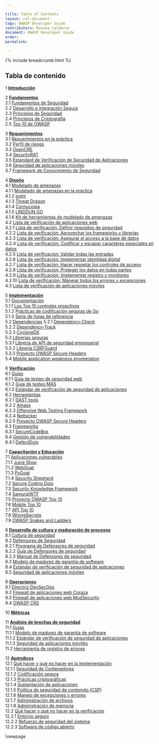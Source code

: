 ```yaml
---

title: Table of Contents
layout: col-document
tags: OWASP Developer Guide
contributors: Roxana Calderon
document: OWASP Developer Guide
order:
permalink:

---
```


{% include breadcrumb.html %}

## Tabla de contenido

1 **[Introducción](#introduction)**  

2 **[Fundamentos](#foundations)**  
2.1 [Fundamentos de Seguridad](#security-fundamentals)  
2.2 [Desarrollo e integración Segura](#secure-development-and-integration)  
2.3 [Principios de Seguridad](#principles-of-security)  
2.4 [Principios de Criptografía](#principles-of-cryptography)  
2.5 [Top 10 de OWASP](#owasp-top-ten)  

3 **[Requerimientos](#requirements)**  
3.1 [Requerimientos en la práctica](#requirements-in-practice)  
3.2 [Perfil de riesgo](#risk-profile)  
3.3 [OpenCRE](#opencre)  
3.4 [SecurityRAT](#security-rat)  
3.5 [Estandard de Verificación de Securidad de Aplicaciones](#application-security-verification-standard)  
3.6 [Seguridad de aplicaciones móviles](#mobile-application-security)  
3.7 [Framework de Conocimiento de Seguridad](#security-knowledge-framework)  

4 **[Diseño](#design)**  
4.1 [Modelado de amenazas](#threat-modeling)  
4.1.1 [Modelado de amenazas en la práctica](#threat-modeling-in-practice)  
4.1.2 [pytm](#pytm)  
4.1.3 [Threat Dragon](#threat-dragon)  
4.1.4 [Cornucopia](#cornucopia)  
4.1.5 [LINDDUN GO](#linddun-go)  
4.1.6 [Kit de herramientas de modelado de amenazas](#threat-modeling-toolkit)  
4.2 [Lista de verificación de aplicaciones web](#web-application-checklist)  
4.2.1 [Lista de verificación: Definir requisitos de seguridad](#checklist-define-security-requirements)  
4.2.2 [Lista de verificación: Aprovechar los frameworks y librerías](#checklist-leverage-security-frameworks-and-libraries)  
4.2.3 [Lista de verificación: Asegurar el acceso a la base de datos](#checklist-secure-database-access)  
4.2.4 [Lista de verificación: Codificar y escapar caracteres especiales en datos](#checklist-encode-and-escape-data)  
4.2.5 [Lista de verificación: Validar todas las entradas](#checklist-validate-all-inputs)  
4.2.6 [Lista de verificación: Implementar identidad digital](#checklist-implement-digital-identity)  
4.2.7 [Lista de verificación: Hacer respetar los controles de acceso](#checklist-enforce-access-controls)  
4.2.8 [Lista de verificación: Proteger los datos en todas partes](#checklist-protect-data-everywhere)  
4.2.9 [Lista de verificación: Implementar registro y monitoreo](#checklist-implement-security-logging-and-monitoring)  
4.2.10 [Lista de verificación: Manejar todos los errores y excepciones](#checklist-handle-all-errors-and-exceptions)  
4.3 [Lista de verificación de aplicaciones móviles](#mobile-application-checklist)  

5 **[Implementación](#implementation)**  
5.1 [Documentación](#documentation)  
5.1.1 [Los Top 10 controles proactivos](#top-proactive-controls)  
5.1.2 [Prácticas de codificación seguras de Go](#go-secure-coding-practices)  
5.1.3 [Serie de hojas de referencia](#cheatsheet-series)  
5.2 [Dependencias](#dependencies)
5.2.1 [Dependency-Check](#dependency-check)  
5.2.2 [Dependency-Track](#dependency-track)  
5.2.3 [CycloneDX](#cyclonedx)  
5.3 [Librerías seguras](#secure-libraries)  
5.3.1 [Librería de API de seguridad empresarial](#enterprise-security-api-library)  
5.3.2 [Librería CSRFGuard](#csrfguard-library)  
5.3.3 [Proyecto OWASP Secure Headers](#owasp-secure-headers-project)  
5.4 [Mobile application weakness enumeration](#mobile-application-weakness-enumeration)  

6 **[Verificación](#verification)**  
6.1 [Guías](#verification-guides)  
6.1.1 [Guía de testeo de seguridad web](#web-security-testing-guide)  
6.1.2 [Guía de testeo MAS](#mas-testing-guide)  
6.1.3 [Estándar de verificación de seguridad de aplicaciones](#application-security-verification-standard)  
6.2 [Herramientas](#verification-tools)  
6.2.1 [DAST tools](#dast-tools)  
6.2.2 [Amass](#amass)  
6.2.3 [Offensive Web Testing Framework](#offensive-web-testing-framework)  
6.2.4 [Nettacker](#nettacker)  
6.2.5 [Proyecto OWASP Secure Headers](#secure-headers-project)  
6.3 [Frameworks](#verification-frameworks)  
6.3.1 [SecureCodeBox](#securecodebox)  
6.4 [Gestión de vulnerabilidades](#verification-vulnerability-management)  
6.4.1 [DefectDojo](#defectdojo)  

7 **[Capacitación y Educación](#training-and-education)**  
7.1 [Aplicaciones vulnerables](#vulnerable-applications)  
7.1.1 [Juice Shop](#juice-shop)  
7.1.2 [WebGoat](#webgoat)  
7.1.3 [PyGoat](#pygoat)  
7.1.4 [Security Shepherd](#security-shepherd)  
7.2 [Secure Coding Dojo](#secure-coding-dojo)  
7.3 [Security Knowledge Framework](#security-knowledge-framework-training)  
7.4 [SamuraiWTF](#samuraiwtf)  
7.5 [Proyecto OWASP Top 10](#owasp-top-ten-project)  
7.6 [Mobile Top 10](#mobile-top-ten)  
7.7 [API Top 10](#api-top-ten)  
7.8 [WrongSecrets](#wrongsecrets)  
7.9 [OWASP Snakes and Ladders](#owasp-snakes-and-ladders)  

8 **[Desarrollo de cultura y maduración de procesos](#culture-building-and-process-maturing)**  
8.1 [Cultura de seguridad](#security-culture)  
8.2 [Defensores de Seguridad](#security-champions)  
8.2.1 [Programa de Defensores de seguridad](#security-champions-program)  
8.2.2 [Guía de Defensores de seguridad](#security-champions-guide)  
8.2.3 [Manual de Defensores de seguridad](#security-champions-playbook)  
8.3 [Modelo de madurez de garantía de software](#software-assurance-maturity-model)  
8.4 [Estándar de verificación de seguridad de aplicaciones](#application-security-verification-standard)  
8.5 [Seguridad de aplicaciones móviles](#mobile-application-security)  

9 **[Operaciones](#operations)**  
9.1 [Directriz DevSecOps](#devsecops-guideline)  
9.2 [Firewall de aplicaciones web Coraza](#coraza-web-application-firewall)  
9.3 [Firewall de aplicaciones web ModSecurity](#modsecurity-web-application-firewall)  
9.4 [OWASP CRS](#owasp-crs)  

10 **[Métricas](#metrics)**  

11 **[Análisis de brechas de seguridad](#security-gap-analysis)**  
11.1 [Guías](#security-gap-analysis-guides)  
11.1.1 [Modelo de madurez de garantía de software](#software-assurance-maturity-model)  
11.1.2 [Estándar de verificación de seguridad de aplicaciones](#application-security-verification-standard)  
11.1.3 [Seguridad de aplicaciones móviles](#mobile-application-security)  
11.2 [Herramienta de registro de errores](#bug-logging-tool)  

12 **[Apéndices](#appendices)**  
12.1 [Qué hacer y qué no hacer en la implementación](#implementation-dos-and-donts)  
12.1.1 [Seguridad de Contenedores](#container-security)  
12.1.2 [Codificación segura](#secure-coding)  
12.1.3 [Prácticas criptográficas](#cryptographic-practices)  
12.1.4 [Suplantación de aplicaciones](#application-spoofing)  
12.1.5 [Política de seguridad de contenido (CSP)](#content-security-policy)  
12.1.6 [Manejo de excepciones y errores](#exception-and-error-handling)  
12.1.7 [Administración de archivos](#file-management)  
12.1.8 [Administración de memoria](#memory-management)  
12.2 [Qué hacer y qué no hacer en la verificación](#verification-dos-and-donts)  
12.2.1 [Entorno seguro](#secure-environment)  
12.2.2 [Refuerzo de seguridad del sistema](#system-hardening)  
12.2.3 [Software de código abierto](#open-source-software)  

\newpage
